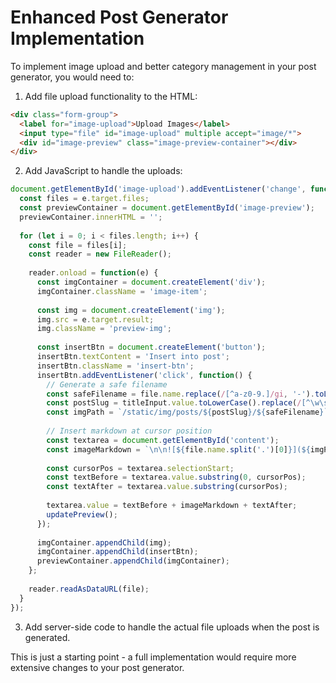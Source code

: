 # Enhanced Post Generator Implementation

To implement image upload and better category management in your post generator, you would need to:

1. Add file upload functionality to the HTML:
```html
<div class="form-group">
  <label for="image-upload">Upload Images</label>
  <input type="file" id="image-upload" multiple accept="image/*">
  <div id="image-preview" class="image-preview-container"></div>
</div>
```

2. Add JavaScript to handle the uploads:
```javascript
document.getElementById('image-upload').addEventListener('change', function(e) {
  const files = e.target.files;
  const previewContainer = document.getElementById('image-preview');
  previewContainer.innerHTML = '';
  
  for (let i = 0; i < files.length; i++) {
    const file = files[i];
    const reader = new FileReader();
    
    reader.onload = function(e) {
      const imgContainer = document.createElement('div');
      imgContainer.className = 'image-item';
      
      const img = document.createElement('img');
      img.src = e.target.result;
      img.className = 'preview-img';
      
      const insertBtn = document.createElement('button');
      insertBtn.textContent = 'Insert into post';
      insertBtn.className = 'insert-btn';
      insertBtn.addEventListener('click', function() {
        // Generate a safe filename
        const safeFilename = file.name.replace(/[^a-z0-9.]/gi, '-').toLowerCase();
        const postSlug = titleInput.value.toLowerCase().replace(/[^\w\s]/g, '').replace(/\s+/g, '-');
        const imgPath = `/static/img/posts/${postSlug}/${safeFilename}`;
        
        // Insert markdown at cursor position
        const textarea = document.getElementById('content');
        const imageMarkdown = `\n\n![${file.name.split('.')[0]}](${imgPath})\n\n`;
        
        const cursorPos = textarea.selectionStart;
        const textBefore = textarea.value.substring(0, cursorPos);
        const textAfter = textarea.value.substring(cursorPos);
        
        textarea.value = textBefore + imageMarkdown + textAfter;
        updatePreview();
      });
      
      imgContainer.appendChild(img);
      imgContainer.appendChild(insertBtn);
      previewContainer.appendChild(imgContainer);
    };
    
    reader.readAsDataURL(file);
  }
});
```

3. Add server-side code to handle the actual file uploads when the post is generated.

This is just a starting point - a full implementation would require more extensive changes to your post generator.
